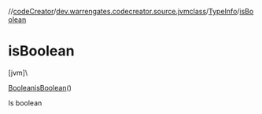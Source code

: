 //[codeCreator](../../../index.md)/[dev.warrengates.codecreator.source.jvmclass](../index.md)/[TypeInfo](index.md)/[isBoolean](is-boolean.md)

# isBoolean

[jvm]\

[Boolean](https://docs.oracle.com/javase/8/docs/api/java/lang/Boolean.html)[isBoolean](is-boolean.md)()

Is boolean
